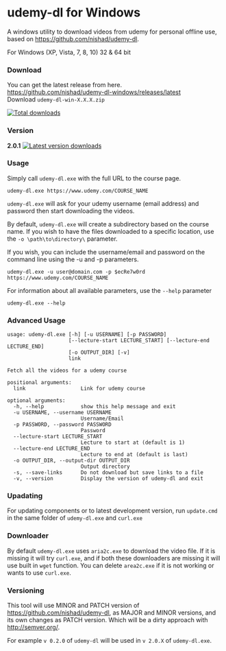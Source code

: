 # udemy-dl for Windows
A windows utility to download videos from udemy for personal offline use, based on <https://github.com/nishad/udemy-dl>.

For Windows (XP, Vista, 7, 8, 10) 32 & 64 bit

### Download

You can get the latest release from here.  
https://github.com/nishad/udemy-dl-windows/releases/latest  
Download `udemy-dl-win-X.X.X.zip`

[![Total downloads](https://img.shields.io/github/downloads/nishad/udemy-dl-windows/total.svg)](https://github.com/nishad/udemy-dl-windows/releases/latest)

### Version
**2.0.1** [![Latest version downloads](https://img.shields.io/github/downloads/nishad/udemy-dl-windows/latest/total.svg)](https://github.com/nishad/udemy-dl-windows/releases/latest)

### Usage

Simply call `udemy-dl.exe` with the full URL to the course page.
```
udemy-dl.exe https://www.udemy.com/COURSE_NAME
```
`udemy-dl.exe` will ask for your udemy username (email address) and password then start downloading the videos.

By default, `udemy-dl.exe` will create a subdirectory based on the course name.  If you wish to have the files downloaded to a specific location, use the `-o \path\to\directory\` parameter.

If you wish, you can include the username/email and password on the command line using the -u and -p parameters.

```
udemy-dl.exe -u user@domain.com -p $ecRe7w0rd https://www.udemy.com/COURSE_NAME
```

For information about all available parameters, use the `--help` parameter
```
udemy-dl.exe --help
```

### Advanced Usage

```
usage: udemy-dl.exe [-h] [-u USERNAME] [-p PASSWORD]
                    [--lecture-start LECTURE_START] [--lecture-end LECTURE_END]
                    [-o OUTPUT_DIR] [-v]
                    link

Fetch all the videos for a udemy course

positional arguments:
  link                  Link for udemy course

optional arguments:
  -h, --help            show this help message and exit
  -u USERNAME, --username USERNAME
                        Username/Email
  -p PASSWORD, --password PASSWORD
                        Password
  --lecture-start LECTURE_START
                        Lecture to start at (default is 1)
  --lecture-end LECTURE_END
                        Lecture to end at (default is last)
  -o OUTPUT_DIR, --output-dir OUTPUT_DIR
                        Output directory
  -s, --save-links      Do not download but save links to a file
  -v, --version         Display the version of udemy-dl and exit
```


### Upadating

For updating components or to latest development version, run `update.cmd` in the same folder of `udemy-dl.exe` and `curl.exe`

### Downloader 
By default `udemy-dl.exe` uses `aria2c.exe` to download the video file. If it is missing it will try `curl.exe`, and if both these downloaders are missing it will use built in `wget` function. You can delete `area2c.exe` if it is not working or wants to use `curl.exe`.

### Versioning 
This tool will use  MINOR and PATCH version of <https://github.com/nishad/udemy-dl>, as MAJOR and MINOR versions, and its own changes as PATCH version. Which will be a dirty approach with <http://semver.org/>.

For example `v 0.2.0` of `udemy-dl` will be used in `v 2.0.X` of `udemy-dl.exe`.

